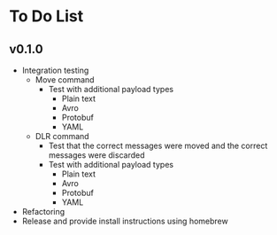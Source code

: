 # To Do List

## v0.1.0

* Integration testing
  * Move command
    * Test with additional payload types
      * Plain text
      * Avro
      * Protobuf
      * YAML
  * DLR command
    * Test that the correct messages were moved and the correct messages were discarded
    * Test with additional payload types
      * Plain text
      * Avro
      * Protobuf
      * YAML
* Refactoring
* Release and provide install instructions using homebrew
